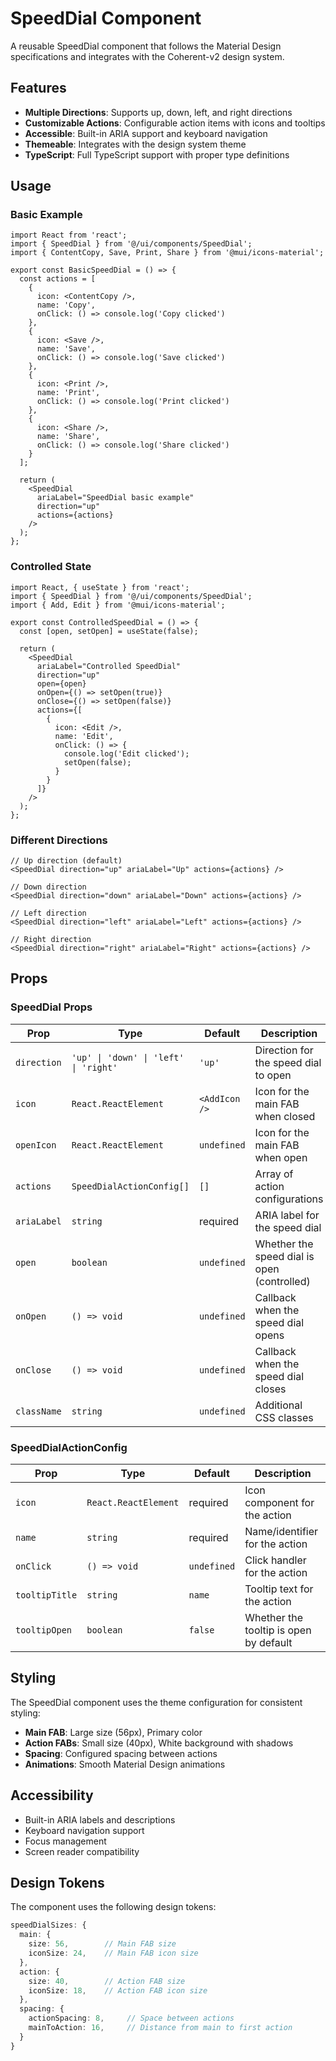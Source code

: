 # SpeedDial Component

A reusable SpeedDial component that follows the Material Design specifications and integrates with the Coherent-v2 design system.

## Features

- **Multiple Directions**: Supports up, down, left, and right directions
- **Customizable Actions**: Configurable action items with icons and tooltips
- **Accessible**: Built-in ARIA support and keyboard navigation
- **Themeable**: Integrates with the design system theme
- **TypeScript**: Full TypeScript support with proper type definitions

## Usage

### Basic Example

```tsx
import React from 'react';
import { SpeedDial } from '@/ui/components/SpeedDial';
import { ContentCopy, Save, Print, Share } from '@mui/icons-material';

export const BasicSpeedDial = () => {
  const actions = [
    {
      icon: <ContentCopy />,
      name: 'Copy',
      onClick: () => console.log('Copy clicked')
    },
    {
      icon: <Save />,
      name: 'Save',
      onClick: () => console.log('Save clicked')
    },
    {
      icon: <Print />,
      name: 'Print',
      onClick: () => console.log('Print clicked')
    },
    {
      icon: <Share />,
      name: 'Share',
      onClick: () => console.log('Share clicked')
    }
  ];

  return (
    <SpeedDial
      ariaLabel="SpeedDial basic example"
      direction="up"
      actions={actions}
    />
  );
};
```

### Controlled State

```tsx
import React, { useState } from 'react';
import { SpeedDial } from '@/ui/components/SpeedDial';
import { Add, Edit } from '@mui/icons-material';

export const ControlledSpeedDial = () => {
  const [open, setOpen] = useState(false);

  return (
    <SpeedDial
      ariaLabel="Controlled SpeedDial"
      direction="up"
      open={open}
      onOpen={() => setOpen(true)}
      onClose={() => setOpen(false)}
      actions={[
        {
          icon: <Edit />,
          name: 'Edit',
          onClick: () => {
            console.log('Edit clicked');
            setOpen(false);
          }
        }
      ]}
    />
  );
};
```

### Different Directions

```tsx
// Up direction (default)
<SpeedDial direction="up" ariaLabel="Up" actions={actions} />

// Down direction
<SpeedDial direction="down" ariaLabel="Down" actions={actions} />

// Left direction
<SpeedDial direction="left" ariaLabel="Left" actions={actions} />

// Right direction
<SpeedDial direction="right" ariaLabel="Right" actions={actions} />
```

## Props

### SpeedDial Props

| Prop | Type | Default | Description |
|------|------|---------|-------------|
| `direction` | `'up' \| 'down' \| 'left' \| 'right'` | `'up'` | Direction for the speed dial to open |
| `icon` | `React.ReactElement` | `<AddIcon />` | Icon for the main FAB when closed |
| `openIcon` | `React.ReactElement` | `undefined` | Icon for the main FAB when open |
| `actions` | `SpeedDialActionConfig[]` | `[]` | Array of action configurations |
| `ariaLabel` | `string` | required | ARIA label for the speed dial |
| `open` | `boolean` | `undefined` | Whether the speed dial is open (controlled) |
| `onOpen` | `() => void` | `undefined` | Callback when the speed dial opens |
| `onClose` | `() => void` | `undefined` | Callback when the speed dial closes |
| `className` | `string` | `undefined` | Additional CSS classes |

### SpeedDialActionConfig

| Prop | Type | Default | Description |
|------|------|---------|-------------|
| `icon` | `React.ReactElement` | required | Icon component for the action |
| `name` | `string` | required | Name/identifier for the action |
| `onClick` | `() => void` | `undefined` | Click handler for the action |
| `tooltipTitle` | `string` | `name` | Tooltip text for the action |
| `tooltipOpen` | `boolean` | `false` | Whether the tooltip is open by default |

## Styling

The SpeedDial component uses the theme configuration for consistent styling:

- **Main FAB**: Large size (56px), Primary color
- **Action FABs**: Small size (40px), White background with shadows
- **Spacing**: Configured spacing between actions
- **Animations**: Smooth Material Design animations

## Accessibility

- Built-in ARIA labels and descriptions
- Keyboard navigation support
- Focus management
- Screen reader compatibility

## Design Tokens

The component uses the following design tokens:

```typescript
speedDialSizes: {
  main: {
    size: 56,        // Main FAB size
    iconSize: 24,    // Main FAB icon size
  },
  action: {
    size: 40,        // Action FAB size
    iconSize: 18,    // Action FAB icon size
  },
  spacing: {
    actionSpacing: 8,     // Space between actions
    mainToAction: 16,     // Distance from main to first action
  }
}
```